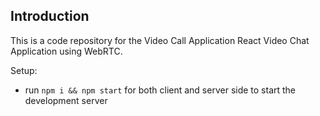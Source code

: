

## Introduction
This is a code repository for the Video Call Application
 React Video Chat Application using WebRTC.

Setup:
- run ```npm i && npm start``` for both client and server side to start the development server

